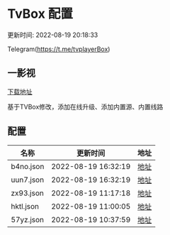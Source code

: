 # TvBox 配置

更新时间: 2022-08-19 20:18:33

Telegram(https://t.me/tvplayerBox)

## 一影视

[下载地址](https://ghproxy.com/https://raw.githubusercontent.com/tv-player/apks/main/live/一影视_1.0.1.apk)

基于TVBox修改，添加在线升级、添加内置源、内置线路


## 配置


|   名称  | 更新时间  |地址  |
|  ----  | ----  |----  |
|  b4no.json | 2022-08-19 16:32:19 |[地址](https://box.okeybox.top/tv/b4no.json) |
|  uun7.json | 2022-08-19 16:32:19 |[地址](https://box.okeybox.top/tv/uun7.json) |
|  zx93.json | 2022-08-19 11:17:18 |[地址](https://box.okeybox.top/tv/zx93.json) |
|  hktl.json | 2022-08-19 11:00:05 |[地址](https://box.okeybox.top/tv/hktl.json) |
|  57yz.json | 2022-08-19 10:37:59 |[地址](https://box.okeybox.top/tv/57yz.json) |
  
